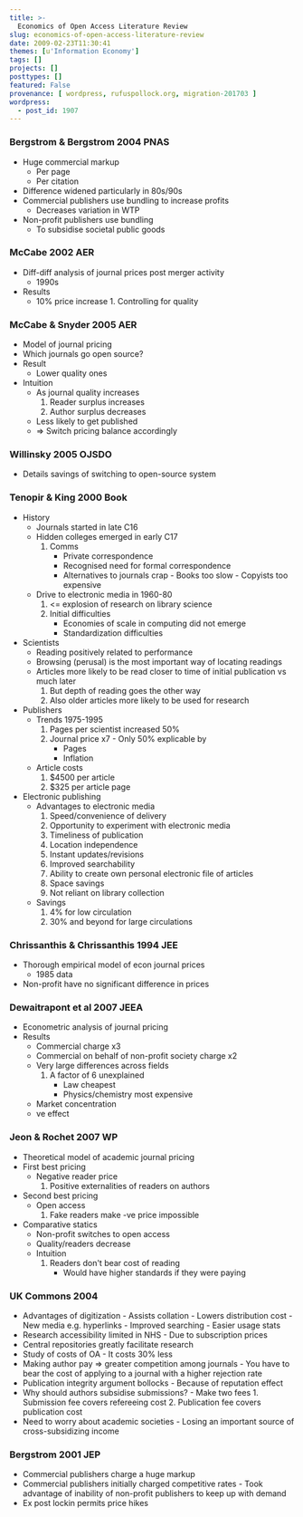 ```yaml
---
title: >-
  Economics of Open Access Literature Review
slug: economics-of-open-access-literature-review
date: 2009-02-23T11:30:41
themes: [u'Information Economy']
tags: []
projects: []
posttypes: []
featured: False
provenance: [ wordpress, rufuspollock.org, migration-201703 ]
wordpress:
  - post_id: 1907
---
```


### Bergstrom & Bergstrom 2004 PNAS
 - Huge commercial markup
     - Per page
     - Per citation
 - Difference widened particularly in 80s/90s
 - Commercial publishers use bundling to increase profits
     - Decreases variation in WTP
 - Non-profit publishers use bundling
     - To subsidise societal public goods
### McCabe 2002 AER
 - Diff-diff analysis of journal prices post merger activity
     - 1990s
 - Results
     - 10% price increase
           1. Controlling for quality
### McCabe & Snyder 2005 AER
 - Model of journal pricing
 - Which journals go open source?
 -  Result
     - Lower quality ones
 - Intuition
     - As journal quality increases
        1. Reader surplus increases
        2. Author surplus decreases
     - Less likely to get published
     -  => Switch pricing balance accordingly
### Willinsky 2005 OJSDO
 - Details savings of switching to open-source system
### Tenopir & King 2000 Book
- History
    - Journals started in late C16
    - Hidden colleges emerged in early C17
        1. Comms
            - Private correspondence
            - Recognised need for formal correspondence
            - Alternatives to journals crap
                  - Books too slow
                  - Copyists too expensive
    - Drive to electronic media in 1960-80
         1. <= explosion of research on library science
         2. Initial difficulties
             - Economies of scale in computing did not emerge
             - Standardization difficulties
 - Scientists
    - Reading positively related to performance
    - Browsing (perusal) is the most important way of locating readings
    - Articles more likely to be read closer to time of initial publication vs much later
        1. But depth of reading goes the other way
        2. Also older articles more likely to be used for research
 - Publishers
    - Trends 1975-1995
        1. Pages per scientist increased 50%
        2. Journal price x7
          - Only 50% explicable by
            - Pages
            - Inflation
    - Article costs
        1. $4500 per article
        2. $325 per article page
 - Electronic publishing
    - Advantages to electronic media
        1. Speed/convenience of delivery
        2. Opportunity to experiment with electronic media
        3. Timeliness of publication
        4. Location independence
        5. Instant updates/revisions
        6. Improved searchability
        7. Ability to create own personal electronic file of articles
        8. Space savings
        9. Not reliant on library collection
    - Savings
        1. 4% for low circulation
        2. 30% and beyond for large circulations
### Chrissanthis & Chrissanthis 1994 JEE
 - Thorough empirical model of econ journal prices
     - 1985 data
 - Non-profit have no significant difference in prices
### Dewaitrapont et al 2007 JEEA
- Econometric analysis of journal pricing
- Results
    - Commercial charge x3
    - Commercial on behalf of non-profit society charge x2
    - Very large differences across fields
        1. A factor of 6 unexplained
            - Law cheapest
            - Physics/chemistry most expensive
    - Market concentration
    - ve effect

### Jeon & Rochet 2007 WP
  - Theoretical model of academic journal pricing
  - First best pricing
      - Negative reader price
          1. Positive externalities of readers on authors
  - Second best pricing
      - Open access
          1. Fake readers make -ve price impossible
  - Comparative statics
      - Non-profit switches to open access
      - Quality/readers decrease
      - Intuition
          1. Readers don't bear cost of reading
              - Would have higher standards if they were paying

### UK Commons 2004
- Advantages of digitization
      - Assists collation
      - Lowers distribution cost
      - New media e.g. hyperlinks
      - Improved searching
      - Easier usage stats
- Research accessibility limited in NHS
      - Due to subscription prices
- Central repositories greatly facilitate research
- Study of costs of OA
      - It costs 30% less
- Making author pay => greater competition among journals
      - You have to bear the cost of applying to a journal with a higher rejection rate
- Publication integrity argument bollocks
      - Because of reputation effect
- Why should authors subsidise submissions?
      - Make two fees
          1. Submission fee covers refereeing cost
          2. Publication fee covers publication cost
- Need to worry about academic societies
      - Losing an important source of cross-subsidizing income
### Bergstrom 2001 JEP
- Commercial publishers charge a huge markup
- Commercial publishers initially charged competitive rates
      - Took advantage of inability of non-profit publishers to keep up with demand
- Ex post lockin permits price hikes


